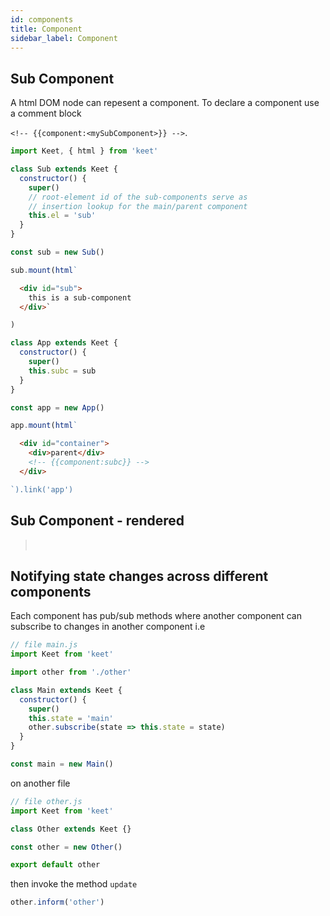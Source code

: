 ```yaml
---
id: components
title: Component
sidebar_label: Component
---
```


## Sub Component

A html DOM node can repesent a component. To declare a component use a comment block 

```<!-- {{component:<mySubComponent>}} -->```.

```js
import Keet, { html } from 'keet'

class Sub extends Keet {
  constructor() {
    super()
    // root-element id of the sub-components serve as
    // insertion lookup for the main/parent component
    this.el = 'sub'
  }
}

const sub = new Sub()

sub.mount(html`
```

```html
  <div id="sub">
    this is a sub-component
  </div>`
```

```js
)

class App extends Keet {
  constructor() {
    super()
    this.subc = sub
  }
}

const app = new App()

app.mount(html`
```

```html
  <div id="container">
    <div>parent</div>
    <!-- {{component:subc}} -->
  </div>
```

```js
`).link('app')
```

## Sub Component - rendered

> <div id="componentApp"></div><br/>

## Notifying state changes across different components

Each component has pub/sub methods where another component can subscribe to changes in another component i.e

```js
// file main.js
import Keet from 'keet'

import other from './other'

class Main extends Keet {
  constructor() {
    super()
    this.state = 'main'
    other.subscribe(state => this.state = state)
  }
}

const main = new Main()
```

on another file

```js
// file other.js
import Keet from 'keet'

class Other extends Keet {}

const other = new Other()

export default other
```

then invoke the method ```update```

```js
other.inform('other')
```